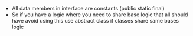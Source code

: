 * All data members in interface are constants (public static final)
* So if you have a logic where you need to share base logic that all should have avoid using this use abstract class if classes share same bases logic 